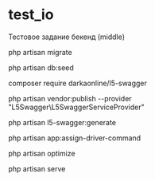 # test_io
Тестовое задание бекенд (middle)

php artisan migrate 

php artisan db:seed 

composer require darkaonline/l5-swagger 

php artisan vendor:publish --provider "L5Swagger\L5SwaggerServiceProvider" 

php artisan l5-swagger:generate 

php artisan app:assign-driver-command 

php artisan optimize 

php artisan serve
